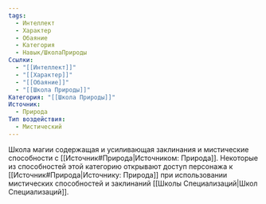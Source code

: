 ```yaml
---
tags:
  - Интеллект
  - Характер
  - Обаяние
  - Категория
  - Навык/ШколаПрироды
Ссылки:
  - "[[Интеллект]]"
  - "[[Характер]]"
  - "[[Обаяние]]"
  - "[[Школа Природы]]"
Категория: "[[Школа Природы]]"
Источник:
  - Природа
Тип воздействия:
  - Мистический
---
```

Школа магии содержащая и усиливающая заклинания и мистические способности с [[Источник#Природа|Источником: Природа]]. Некоторые из способностей этой категорию открывают доступ персонажа к [[Источник#Природа|Источнику: Природа]] при использовании мистических способностей и заклинаний [[Школы Специализаций|Школ Специализаций]]. 